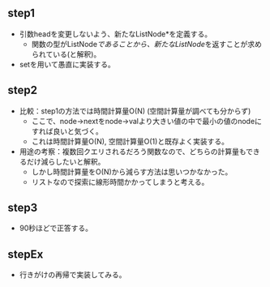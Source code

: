 ## step1
- 引数headを変更しないよう、新たなListNode*を定義する。
  - 関数の型がListNode*であることから、新たなListNode*を返すことが求められている(と解釈)。
- setを用いて愚直に実装する。

## step2
- 比較：step1の方法では時間計算量O(N) (空間計算量が調べても分からず)
  - ここで、node->nextをnode->valより大きい値の中で最小の値のnodeにすれば良いと気づく。
  - これは時間計算量O(N), 空間計算量O(1)と既存よく実装する。
- 用途の考察：複数回クエリされるだろう関数なので、どちらの計算量もできるだけ減らしたいと解釈。
  - しかし時間計算量をO(N)から減らす方法は思いつかなかった。
  - リストなので探索に線形時間かかってしまうと考える。

## step3
- 90秒ほどで正答する。

## stepEx
- 行きがけの再帰で実装してみる。